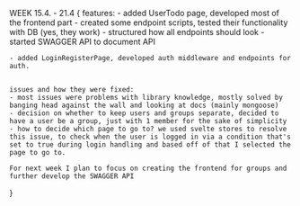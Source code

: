 WEEK 15.4. - 21.4 {
    features:
    - added UserTodo page, developed most of the frontend part
    - created some endpoint scripts, tested their functionality with DB (yes, they work)
    - structured how all endpoints should look
    - started SWAGGER API to document API

    - added LoginRegisterPage, developed auth middleware and endpoints for auth.


    issues and how they were fixed:
    - most issues were problems with library knowledge, mostly solved by banging head against the wall and looking at docs (mainly mongoose)
    - decision on whether to keep users and groups separate, decided to have a user be a group, just with 1 member for the sake of simplicity
    - how to decide which page to go to? we used svelte stores to resolve this issue, to check when the user is logged in via a condition that's set to true during login handling and based off of that I selected the page to go to.

    For next week I plan to focus on creating the frontend for groups and further develop the SWAGGER API
}